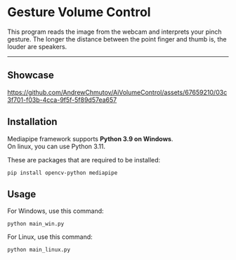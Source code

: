 # Gesture Volume Control

This program reads the image from the webcam and interprets your pinch gesture. The longer the distance between the point finger and thumb is, the louder are speakers.

---

## Showcase

https://github.com/AndrewChmutov/AiVolumeControl/assets/67659210/03c3f701-f03b-4cca-9f5f-5f89d57ea657



## Installation

Mediapipe framework supports __Python 3.9 on Windows__.<br>
On linux, you can use Python 3.11.


These are packages that are required to be installed:
```
pip install opencv-python mediapipe
```

## Usage
For Windows, use this command:
```
python main_win.py
```

For Linux, use this command:
```
python main_linux.py
```

